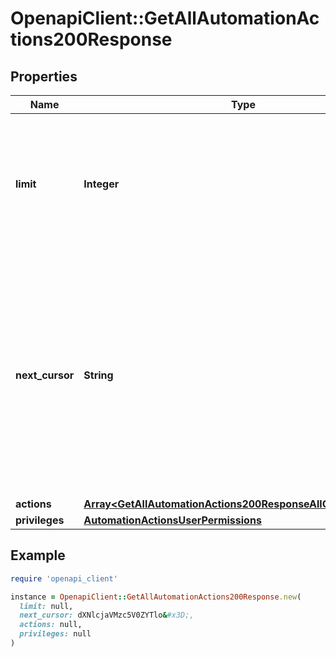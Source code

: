 # OpenapiClient::GetAllAutomationActions200Response

## Properties

| Name | Type | Description | Notes |
| ---- | ---- | ----------- | ----- |
| **limit** | **Integer** | The minimum of the &#x60;limit&#x60; parameter used in the request or the maximum request size of the API. | [readonly] |
| **next_cursor** | **String** | An opaque string than will deliver the next set of results when provided as the &#x60;cursor&#x60; parameter in a subsequent request.  A &#x60;null&#x60; value for this field indicates that there are no additional results.  | [readonly] |
| **actions** | [**Array&lt;GetAllAutomationActions200ResponseAllOfActionsInner&gt;**](GetAllAutomationActions200ResponseAllOfActionsInner.md) |  |  |
| **privileges** | [**AutomationActionsUserPermissions**](AutomationActionsUserPermissions.md) |  | [optional] |

## Example

```ruby
require 'openapi_client'

instance = OpenapiClient::GetAllAutomationActions200Response.new(
  limit: null,
  next_cursor: dXNlcjaVMzc5V0ZYTlo&#x3D;,
  actions: null,
  privileges: null
)
```

